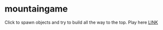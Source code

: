 # mountaingame

Click to spawn objects and try to build all the way to the top.
Play here <a href="http://www.gdart.be/mountain_game"><u>LINK</u></a>
